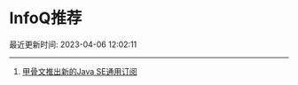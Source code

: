 # InfoQ推荐

最近更新时间: 2023-04-06 12:02:11

--- 
1. [甲骨文推出新的Java SE通用订阅](https://www.infoq.cn/article/R4gOIJ1ILgX1KF8vU4Y2) 
